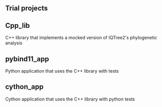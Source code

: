 ## Trial projects

## Cpp_lib
C++ library that implements a mocked version of IQTree2's phylogenetic analysis

## pybind11_app
Python application that uses the C++ library with tests

## cython_app
Cython application that uses the C++ library with python tests
